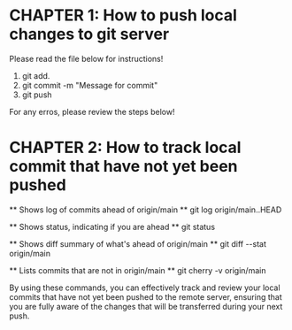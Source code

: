 # CHAPTER 1: How to push local changes to git server #  

Please read the file below for instructions!

1. git add.
2. git commit -m "Message for commit"
3. git push

For any erros, please review the steps below!

# CHAPTER 2: How to track local commit that have not yet been pushed #

** Shows log of commits ahead of origin/main **
git log origin/main..HEAD

** Shows status, indicating if you are ahead **
git status

** Shows diff summary of what's ahead of origin/main **
git diff --stat origin/main

** Lists commits that are not in origin/main **
git cherry -v origin/main

By using these commands, you can effectively track and review your local commits that have not yet been pushed to the remote server, ensuring that you are fully aware of the changes that will be transferred during your next push.